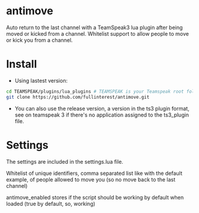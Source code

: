 # antimove
Auto return to the last channel with a TeamSpeak3 lua plugin after being moved or kicked from a channel. Whitelist support to allow people to move or kick you from a channel.

# Install

- Using lastest version:

```bash
cd TEAMSPEAK/plugins/lua_plugins # TEAMSPEAK is your Teamspeak root folder.
git clone https://github.com/fullinterest/antimove.git
```
- You can also use the release version, a version in the ts3 plugin format, see on teamspeak 3 if there's no application assigned to the ts3_plugin file.

# Settings

The settings are included in the settings.lua file.

Whitelist of unique identifiers, comma separated list like with the default example, of people allowed to move you (so no move back to the last channel)

antimove_enabled stores if the script should be working by default when loaded (true by default, so, working)
